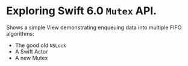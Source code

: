 # Exploring Swift 6.0 `Mutex` API.

Shows a simple View demonstrating enqueuing data into multiple FIFO algorithms:
- The good old `NSLock`
- A Swift Actor
- A new Mutex
